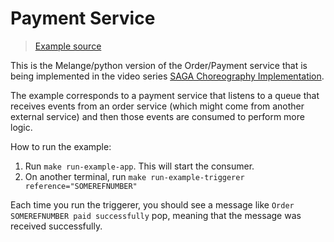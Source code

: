 # Payment Service

> [Example source](https://github.com/Rydra/melange/tree/main/melange/examples/payment_service)

This is the Melange/python version of the Order/Payment service
that is being implemented in the video series [SAGA Choreography Implementation](https://www.youtube.com/watch?v=WbNJTwKOCuM&t=0s).

The example corresponds to a payment service that listens to a queue that receives
events from an order service (which might come from another external service)
and then those events are consumed to perform more logic.

How to run the example:

1. Run `make run-example-app`. This will start the consumer.
2. On another terminal, run `make run-example-triggerer reference="SOMEREFNUMBER"`

Each time you run the triggerer, you should see a message like `Order SOMEREFNUMBER paid successfully`
pop, meaning that the message was received successfully.
